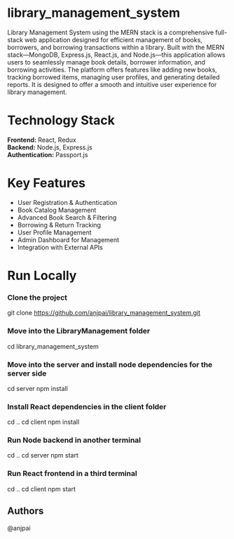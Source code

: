 # library_management_system

Library Management System using the MERN stack is a comprehensive full-stack web application designed for efficient management of books, borrowers, and borrowing transactions within a library. Built with the MERN stack—MongoDB, Express.js, React.js, and Node.js—this application allows users to seamlessly manage book details, borrower information, and borrowing activities. The platform offers features like adding new books, tracking borrowed items, managing user profiles, and generating detailed reports. It is designed to offer a smooth and intuitive user experience for library management.

# Technology Stack

**Frontend:**  React, Redux  
**Backend:**  Node.js, Express.js  
**Authentication:**  Passport.js

# Key Features 

- User Registration & Authentication
- Book Catalog Management
- Advanced Book Search & Filtering
- Borrowing & Return Tracking
- User Profile Management
- Admin Dashboard for Management
- Integration with External APIs

# Run Locally

### Clone the project
git clone https://github.com/anjpai/library_management_system.git

### Move into the LibraryManagement folder
cd library_management_system

### Move into the server and install node dependencies for the server side
cd server
npm install

### Install React dependencies in the client folder
cd ..
cd client
npm install

### Run Node backend in another terminal
cd ..
cd server
npm start

### Run React frontend in a third terminal
cd ..
cd client
npm start

## Authors

@anjpai
